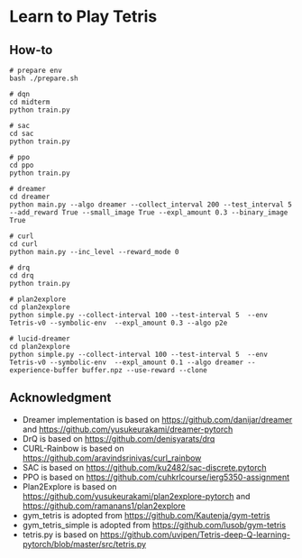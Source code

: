 # Learn to Play Tetris

## How-to

```
# prepare env
bash ./prepare.sh

# dqn
cd midterm
python train.py

# sac
cd sac
python train.py

# ppo
cd ppo
python train.py

# dreamer
cd dreamer
python main.py --algo dreamer --collect_interval 200 --test_interval 5 --add_reward True --small_image True --expl_amount 0.3 --binary_image True

# curl
cd curl
python main.py --inc_level --reward_mode 0

# drq
cd drq
python train.py

# plan2explore
cd plan2explore
python simple.py --collect-interval 100 --test-interval 5  --env Tetris-v0 --symbolic-env  --expl_amount 0.3 --algo p2e

# lucid-dreamer
cd plan2explore
python simple.py --collect-interval 100 --test-interval 5  --env Tetris-v0 --symbolic-env  --expl_amount 0.1 --algo dreamer --experience-buffer buffer.npz --use-reward --clone
```

## Acknowledgment

- Dreamer implementation is based on https://github.com/danijar/dreamer and https://github.com/yusukeurakami/dreamer-pytorch 
- DrQ is based on https://github.com/denisyarats/drq
- CURL-Rainbow is based on https://github.com/aravindsrinivas/curl_rainbow
- SAC is based on https://github.com/ku2482/sac-discrete.pytorch
- PPO is based on https://github.com/cuhkrlcourse/ierg5350-assignment 
- Plan2Explore is based on https://github.com/yusukeurakami/plan2explore-pytorch and https://github.com/ramanans1/plan2explore 
- gym_tetris is adopted from https://github.com/Kautenja/gym-tetris
- gym_tetris_simple is adopted from https://github.com/lusob/gym-tetris
- tetris.py is based on https://github.com/uvipen/Tetris-deep-Q-learning-pytorch/blob/master/src/tetris.py